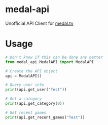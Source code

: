# medal-api

Unofficial API Client for [medal.tv](https://medal.tv)

# Usage
```py
# Don't know if this can be done any better
from medal_api.MedalAPI import MedalAPI

# Create the API object
api = MedalAPI()

# Query user info
print(api.get_user("Test"))

# Get a category
print(api.get_category(0))

# Get recent games
print(api.get_recent_games("Test"))

```
